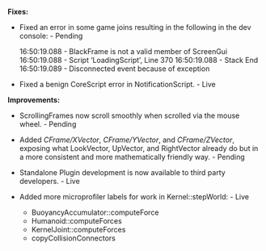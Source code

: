 **Fixes:**

* Fixed an error in some game joins resulting in the following in the dev console: - Pending

    16:50:19.088 - BlackFrame is not a valid member of ScreenGui
    16:50:19.088 - Script ‘LoadingScript’, Line 370 16:50:19.088 - Stack
    End 16:50:19.089 - Disconnected event because of exception


* Fixed a benign CoreScript error in NotificationScript. - Live

**Improvements:**

* ScrollingFrames now scroll smoothly when scrolled via the mouse wheel. - Pending    
	
* Added *CFrame/XVector*, *CFrame/YVector*, and *CFrame/ZVector*, exposing what LookVector, UpVector, and RightVector already do but in a more consistent and more mathematically friendly way. - Pending

* Standalone Plugin development is now available to third party developers. - Live

* Added more microprofiler labels for work in Kernel::stepWorld: - Live

   * BuoyancyAccumulator::computeForce
   * Humanoid::computeForces
   * KernelJoint::computeForces
   * copyCollisionConnectors


	


	

	

